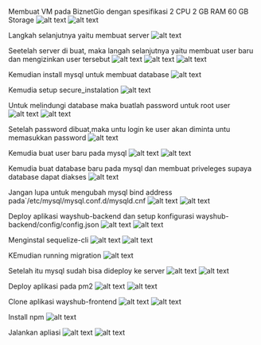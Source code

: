 Membuat VM pada BiznetGio dengan spesifikasi 2 CPU 2 GB RAM 60 GB Storage
![alt text](https://github.com/irma2909/devops19-dumbways-irma/blob/master/SS%20Deploy%20Aplikasi%20Backend/Screenshot%20from%202023-12-26%2011-06-29.png?raw=true)
![alt text](https://github.com/irma2909/devops19-dumbways-irma/blob/master/SS%20Deploy%20Aplikasi%20Backend/Screenshot%20from%202023-12-26%2011-06-29.png?raw=true)

Langkah selanjutnya yaitu membuat server
![alt text](https://github.com/irma2909/devops19-dumbways-irma/blob/master/SS%20Deploy%20Aplikasi%20Backend/Screenshot%20from%202023-12-26%2011-48-54.png?raw=true)

Seetelah server di buat, maka langah selanjutnya yaitu membuat user baru dan mengizinkan user tersebut
![alt text](https://github.com/irma2909/devops19-dumbways-irma/blob/master/SS%20Deploy%20Aplikasi%20Backend/Screenshot%20from%202023-12-26%2012-02-55.png?raw=true)
![alt text](https://github.com/irma2909/devops19-dumbways-irma/blob/master/SS%20Deploy%20Aplikasi%20Backend/Screenshot%20from%202023-12-26%2012-06-33.png?raw=true)
![alt text](https://github.com/irma2909/devops19-dumbways-irma/blob/master/SS%20Deploy%20Aplikasi%20Backend/Screenshot%20from%202023-12-26%2012-09-23.png?raw=true)

Kemudian install mysql untuk membuat database
![alt text](https://github.com/irma2909/devops19-dumbways-irma/blob/master/SS%20Deploy%20Aplikasi%20Backend/Screenshot%20from%202023-12-26%2012-43-42.png?raw=true)

Kemudia setup secure_instalation
![alt text](https://github.com/irma2909/devops19-dumbways-irma/blob/master/SS%20Deploy%20Aplikasi%20Backend/Screenshot%20from%202023-12-26%2012-59-05.png?raw=true)

Untuk melindungi database maka buatlah password untuk root user
![alt text](https://github.com/irma2909/devops19-dumbways-irma/blob/master/SS%20Deploy%20Aplikasi%20Backend/Screenshot%20from%202023-12-26%2013-11-28.png?raw=true)
![alt text](https://github.com/irma2909/devops19-dumbways-irma/blob/master/SS%20Deploy%20Aplikasi%20Backend/Screenshot%20from%202023-12-26%2013-18-05.png?raw=true)

Setelah password dibuat,maka untu login ke user akan diminta untu memasukkan password
![alt text](https://github.com/irma2909/devops19-dumbways-irma/blob/master/SS%20Deploy%20Aplikasi%20Backend/Screenshot%20from%202023-12-26%2013-18-51.png?raw=true)

Kemudia buat user baru pada mysql
![alt text](https://github.com/irma2909/devops19-dumbways-irma/blob/master/SS%20Deploy%20Aplikasi%20Backend/Screenshot%20from%202023-12-26%2013-24-46.png?raw=true)
![alt text](https://github.com/irma2909/devops19-dumbways-irma/blob/master/SS%20Deploy%20Aplikasi%20Backend/Screenshot%20from%202023-12-26%2013-29-40.png?raw=true)

Kemudia buat database baru pada mysql dan membuat priveleges supaya database dapat diakses
![alt text](https://github.com/irma2909/devops19-dumbways-irma/blob/master/SS%20Deploy%20Aplikasi%20Backend/Screenshot%20from%202023-12-26%2013-37-33.png?raw=true)

Jangan lupa untuk mengubah mysql bind address pada`/etc/mysql/mysql.conf.d/mysqld.cnf
![alt text](https://github.com/irma2909/devops19-dumbways-irma/blob/master/SS%20Deploy%20Aplikasi%20Backend/Screenshot%20from%202023-12-26%2014-40-21.png?raw=true)
![alt text](https://github.com/irma2909/devops19-dumbways-irma/blob/master/SS%20Deploy%20Aplikasi%20Backend/Screenshot%20from%202023-12-26%2014-53-45.png?raw=true)

Deploy aplikasi wayshub-backend dan setup konfigurasi wayshub-backend/config/config.json
![alt text](https://github.com/irma2909/devops19-dumbways-irma/blob/master/SS%20Deploy%20Aplikasi%20Backend/Screenshot%20from%202023-12-26%2014-55-06.png?raw=true)
![alt text](https://github.com/irma2909/devops19-dumbways-irma/blob/master/SS%20Deploy%20Aplikasi%20Backend/Screenshot%20from%202023-12-26%2014-58-34.png?raw=true)

Menginstal sequelize-cli
![alt text](https://github.com/irma2909/devops19-dumbways-irma/blob/master/SS%20Deploy%20Aplikasi%20Backend/Screenshot%20from%202023-12-26%2015-04-39.png?raw=true)
![alt text](https://github.com/irma2909/devops19-dumbways-irma/blob/master/SS%20Deploy%20Aplikasi%20Backend/Screenshot%20from%202023-12-26%2015-06-10.png?raw=true)

KEmudian running migration
![alt text](https://github.com/irma2909/devops19-dumbways-irma/blob/master/SS%20Deploy%20Aplikasi%20Backend/Screenshot%20from%202023-12-26%2015-08-15.png?raw=true)

Setelah itu mysql sudah bisa dideploy ke server
![alt text](https://github.com/irma2909/devops19-dumbways-irma/blob/master/SS%20Deploy%20Aplikasi%20Backend/Screenshot%20from%202023-12-26%2015-11-43.png?raw=true)
![alt text](https://github.com/irma2909/devops19-dumbways-irma/blob/master/SS%20Deploy%20Aplikasi%20Backend/Screenshot%20from%202023-12-26%2015-11-52.png?raw=true)

Deploy aplikasi pada pm2
![alt text](https://github.com/irma2909/devops19-dumbways-irma/blob/master/SS%20Deploy%20Aplikasi%20Backend/Screenshot%20from%202023-12-26%2015-18-57.png?raw=true)
![alt text](https://github.com/irma2909/devops19-dumbways-irma/blob/master/SS%20Deploy%20Aplikasi%20Backend/Screenshot%20from%202023-12-26%2016-01-18.png?raw=true)

Clone aplikasi wayshub-frontend
![alt text](https://github.com/irma2909/devops19-dumbways-irma/blob/master/SS%20Deploy%20Aplikasi%20Backend/Screenshot%20from%202023-12-26%2016-03-51.png?raw=true)
![alt text](https://github.com/irma2909/devops19-dumbways-irma/blob/master/SS%20Deploy%20Aplikasi%20Backend/Screenshot%20from%202023-12-26%2016-37-08.png?raw=true)

Install npm
![alt text](https://github.com/irma2909/devops19-dumbways-irma/blob/master/SS%20Deploy%20Aplikasi%20Backend/Screenshot%20from%202023-12-26%2016-38-51.png?raw=true)

Jalankan apliasi
![alt text](https://github.com/irma2909/devops19-dumbways-irma/blob/master/SS%20Deploy%20Aplikasi%20Backend/Screenshot%20from%202023-12-26%2016-40-54.png?raw=true)
![alt text](https://github.com/irma2909/devops19-dumbways-irma/blob/master/SS%20Deploy%20Aplikasi%20Backend/Screenshot%20from%202023-12-26%2016-40-59.png?raw=true)
